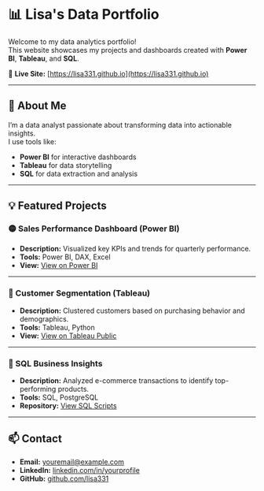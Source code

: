 # 📊 Lisa's Data Portfolio

Welcome to my data analytics portfolio!  
This website showcases my projects and dashboards created with **Power BI**, **Tableau**, and **SQL**.

🔗 **Live Site:** [https://lisa331.github.io](https://lisa331.github.io)

---

## 🚀 About Me
I’m a data analyst passionate about transforming data into actionable insights.  
I use tools like:
- **Power BI** for interactive dashboards  
- **Tableau** for data storytelling  
- **SQL** for data extraction and analysis  

---

## 💡 Featured Projects

### 🟡 Sales Performance Dashboard (Power BI)
- **Description:** Visualized key KPIs and trends for quarterly performance.  
- **Tools:** Power BI, DAX, Excel  
- **View:** [View on Power BI](YOUR_POWERBI_EMBED_LINK)

---

### 🔵 Customer Segmentation (Tableau)
- **Description:** Clustered customers based on purchasing behavior and demographics.  
- **Tools:** Tableau, Python  
- **View:** [View on Tableau Public](https://public.tableau.com/app/profile/lisa.hoover7542)

---

### 🧠 SQL Business Insights
- **Description:** Analyzed e-commerce transactions to identify top-performing products.  
- **Tools:** SQL, PostgreSQL  
- **Repository:** [View SQL Scripts](YOUR_GITHUB_SQL_REPO_LINK)

---

## 📫 Contact
- **Email:** [youremail@example.com](mailto:youremail@example.com)  
- **LinkedIn:** [linkedin.com/in/yourprofile](https://linkedin.com/in/yourprofile)  
- **GitHub:** [github.com/lisa331](https://github.com/lisa331)
